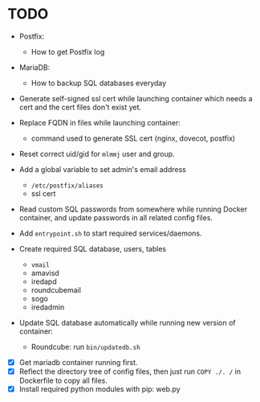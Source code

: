 # TODO

- Postfix:
    - How to get Postfix log
- MariaDB:
    - How to backup SQL databases everyday
- Generate self-signed ssl cert while launching container which needs a cert
  and the cert files don't exist yet.
- Replace FQDN in files while launching container:
    - command used to generate SSL cert (nginx, dovecot, postfix)
- Reset correct uid/gid for `mlmmj` user and group.
- Add a global variable to set admin's email address
    - `/etc/postfix/aliases`
    - ssl cert
- Read custom SQL passwords from somewhere while running Docker container, and
  update passwords in all related config files.
- Add `entrypoint.sh` to start required services/daemons.

- Create required SQL database, users, tables
    - `vmail`
    - amavisd
    - iredapd
    - roundcubemail
    - sogo
    - iredadmin

- Update SQL database automatically while running new version of container:
    - Roundcube: run `bin/updatedb.sh`

- [x] Get mariadb container running first.
- [x] Reflect the directory tree of config files, then just run `COPY ./. /` in Dockerfile to copy all files.
- [x] Install required python modules with pip: web.py

